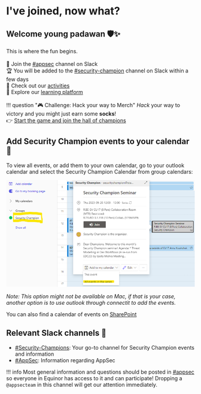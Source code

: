 # I've joined, now what?

## Welcome young padawan 🛡️✨

This is where the fun begins. <br>
<br>
💬 Join the [#appsec](https://equinor.slack.com/archives/CMM6FSW5V) channel on Slack<br>
🏆 You will be added to the [#security-champion](https://equinor.slack.com/archives/C036HGPBJ04) channel on Slack within a few days<br>
🌟 Check out our [activities](./2-security_champion_activities.md)<br>
🚀 Explore our [learning platform](./4-learning-platform.md)<br>
<br>
!!! question "🎮 Challenge: Hack your way to Merch"
    _Hack_ your way to victory and you might just earn some **socks**!  
    👉 [Start the game and join the hall of champions](https://forms.microsoft.com/r/cLRPzRtPGQ)

## Add Security Champion events to your calendar 📅

To view all events, or add them to your own calendar, go to your outlook calendar and select the Security Champion Calendar from group calendars:

![Security Champion Calendar](./add_SecurityChampions_calendar.png)

_Note: This option might not be available on Mac, if that is your case, another option is to use outlook through connectit to add the events._

You can also find a calendar of events on [SharePoint](https://statoilsrm.sharepoint.com/sites/securitychampion9)

## Relevant Slack channels 🔗

- [#Security-Champions](https://equinor.slack.com/archives/C036HGPBJ04): Your go-to channel for Security Champion events and information
- [#AppSec](https://equinor.slack.com/archives/CMM6FSW5V): Information regarding AppSec

!!! info
    Most general information and questions should be posted in [#appsec](https://equinor.slack.com/archives/CMM6FSW5V) so everyone in Equinor has access to it and can participate! Dropping a ```@appsecteam``` in this channel will get our attention immediately.
